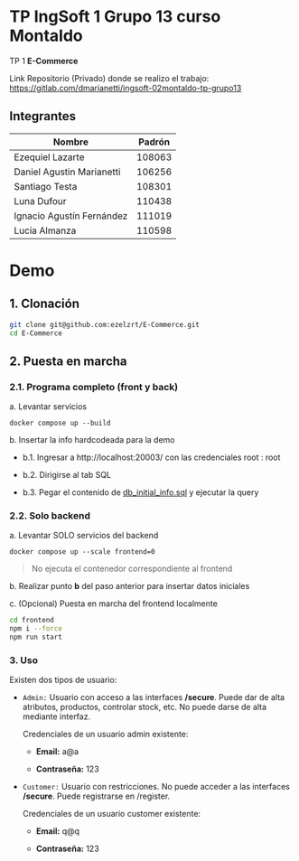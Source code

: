 # TP IngSoft 1 Grupo 13 curso Montaldo

TP 1 **E-Commerce**

Link Repositorio (Privado) donde se realizo el trabajo:
https://gitlab.com/dmarianetti/ingsoft-02montaldo-tp-grupo13

## Integrantes

| Nombre | Padrón |
| ------ | ------ |
| Ezequiel Lazarte | 108063 |
| Daniel Agustin Marianetti | 106256 |
| Santiago Testa | 108301 | 
| Luna Dufour | 110438 |
| Ignacio Agustín Fernández | 111019 |
| Lucia Almanza | 110598 |

# Demo

## 1. Clonación
```bash
git clone git@github.com:ezelzrt/E-Commerce.git
cd E-Commerce
```
## 2. Puesta en marcha

### 2.1. Programa completo (front y back)
a. Levantar servicios
```
docker compose up --build
```
b. Insertar la info hardcodeada para la demo

- b.1. Ingresar a http://localhost:20003/ con las credenciales root : root

- b.2. Dirigirse al tab SQL

- b.3. Pegar el contenido de [db_initial_info.sql](backend\db_initial_info.sql) y ejecutar la query

### 2.2. Solo backend 
a. Levantar SOLO servicios del backend
```
docker compose up --scale frontend=0
```
> No ejecuta el contenedor correspondiente al frontend

b. Realizar punto **b** del paso anterior para insertar datos iniciales

c. (Opcional) Puesta en marcha del frontend localmente

```bash
cd frontend
npm i --force
npm run start
```

### 3. Uso

Existen dos tipos de usuario: 
- `Admin:` Usuario con acceso a las interfaces **/secure**. Puede dar de alta atributos, productos, controlar stock, etc. No puede darse de alta mediante interfaz.

    Credenciales de un usuario admin existente: 

    - **Email:** a@a

    - **Contraseña:** 123


- `Customer:` Usuario con restricciones. No puede acceder a las interfaces **/secure**. Puede registrarse en /register.


    Credenciales de un usuario customer existente: 

    - **Email:** q@q

    - **Contraseña:** 123
